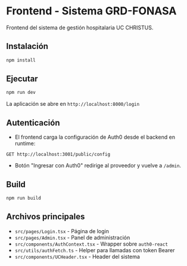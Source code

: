 # Frontend - Sistema GRD-FONASA

Frontend del sistema de gestión hospitalaria UC CHRISTUS.

## Instalación

```bash
npm install
```

## Ejecutar

```bash
npm run dev
```

La aplicación se abre en `http://localhost:8000/login`

## Autenticación

- El frontend carga la configuración de Auth0 desde el backend en runtime:

```
GET http://localhost:3001/public/config
```

- Botón "Ingresar con Auth0" redirige al proveedor y vuelve a `/admin`.

## Build

```bash
npm run build
```

## Archivos principales

- `src/pages/Login.tsx` - Página de login
- `src/pages/Admin.tsx` - Panel de administración
- `src/components/AuthContext.tsx` - Wrapper sobre `auth0-react`
- `src/utils/authFetch.ts` - Helper para llamadas con token Bearer
- `src/components/UCHeader.tsx` - Header del sistema
